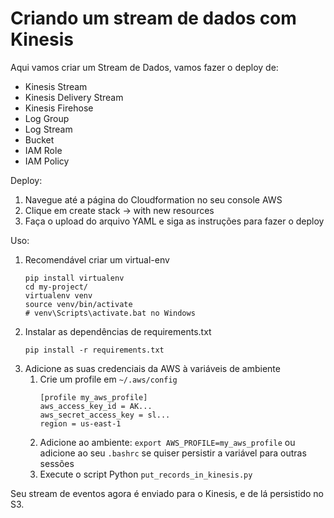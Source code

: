 # Criando um stream de dados com Kinesis


Aqui vamos criar um Stream de Dados, vamos fazer o deploy de:
* Kinesis Stream
* Kinesis Delivery Stream
* Kinesis Firehose
* Log Group
* Log Stream
* Bucket
* IAM Role
* IAM Policy

Deploy:
1. Navegue até a página do Cloudformation no seu console AWS
1. Clique em create stack -> with new resources
1. Faça o upload do arquivo YAML e siga as instruções para fazer o deploy


Uso:
1. Recomendável criar um virtual-env 
    ```
    pip install virtualenv
    cd my-project/
    virtualenv venv
    source venv/bin/activate
    # venv\Scripts\activate.bat no Windows
    ```
1. Instalar as dependências de requirements.txt 
    ```
    pip install -r requirements.txt
    ```
1. Adicione as suas credenciais da AWS à variáveis de ambiente
    1. Crie um profile em `~/.aws/config`
        ```
        [profile my_aws_profile]
        aws_access_key_id = AK... 
        aws_secret_access_key = sl...
        region = us-east-1
        ```
    1.  Adicione ao ambiente: `export AWS_PROFILE=my_aws_profile` ou adicione ao seu `.bashrc` se quiser 
    persistir a variável para outras sessões
    1. Execute o script Python `put_records_in_kinesis.py`
    
Seu stream de eventos agora é enviado para o Kinesis, e de lá persistido no S3.